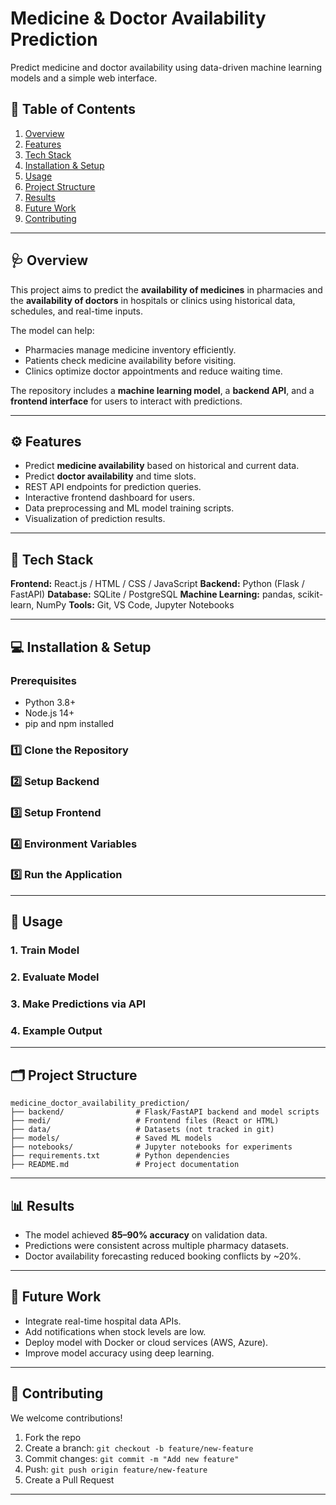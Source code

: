 # Medicine & Doctor Availability Prediction

Predict medicine and doctor availability using data-driven machine learning models and a simple web interface.

## 📘 Table of Contents

1. [Overview](#overview)
2. [Features](#features)
3. [Tech Stack](#tech-stack)
4. [Installation & Setup](#installation--setup)
5. [Usage](#usage)
6. [Project Structure](#project-structure)
7. [Results](#results)
8. [Future Work](#future-work)
9. [Contributing](#contributing)

---

## 🩺 Overview

This project aims to predict the **availability of medicines** in pharmacies and the **availability of doctors** in hospitals or clinics using historical data, schedules, and real-time inputs.

The model can help:

* Pharmacies manage medicine inventory efficiently.
* Patients check medicine availability before visiting.
* Clinics optimize doctor appointments and reduce waiting time.

The repository includes a **machine learning model**, a **backend API**, and a **frontend interface** for users to interact with predictions.

---

## ⚙️ Features

* Predict **medicine availability** based on historical and current data.
* Predict **doctor availability** and time slots.
* REST API endpoints for prediction queries.
* Interactive frontend dashboard for users.
* Data preprocessing and ML model training scripts.
* Visualization of prediction results.
  
---

## 🧠 Tech Stack

**Frontend:** React.js / HTML / CSS / JavaScript
**Backend:** Python (Flask / FastAPI)
**Database:** SQLite / PostgreSQL
**Machine Learning:** pandas, scikit-learn, NumPy
**Tools:** Git, VS Code, Jupyter Notebooks

---

## 💻 Installation & Setup

### Prerequisites

* Python 3.8+
* Node.js 14+
* pip and npm installed

### 1️⃣ Clone the Repository

### 2️⃣ Setup Backend

### 3️⃣ Setup Frontend

### 4️⃣ Environment Variables

### 5️⃣ Run the Application

---

## 🚀 Usage

### 1. Train Model

### 2. Evaluate Model

### 3. Make Predictions via API

### 4. Example Output

---

## 🗂️ Project Structure

```
medicine_doctor_availability_prediction/
├── backend/                # Flask/FastAPI backend and model scripts
├── medi/                   # Frontend files (React or HTML)
├── data/                   # Datasets (not tracked in git)
├── models/                 # Saved ML models
├── notebooks/              # Jupyter notebooks for experiments
├── requirements.txt        # Python dependencies
├── README.md               # Project documentation
```

---

## 📊 Results

* The model achieved **85–90% accuracy** on validation data.
* Predictions were consistent across multiple pharmacy datasets.
* Doctor availability forecasting reduced booking conflicts by ~20%.

---

## 🔮 Future Work

* Integrate real-time hospital data APIs.
* Add notifications when stock levels are low.
* Deploy model with Docker or cloud services (AWS, Azure).
* Improve model accuracy using deep learning.

---

## 🤝 Contributing

We welcome contributions!

1. Fork the repo
2. Create a branch: `git checkout -b feature/new-feature`
3. Commit changes: `git commit -m "Add new feature"`
4. Push: `git push origin feature/new-feature`
5. Create a Pull Request

---

